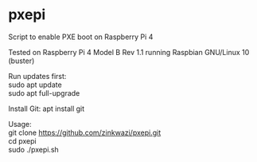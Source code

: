 # pxepi  
Script to enable PXE boot on Raspberry Pi 4  
  
Tested on Raspberry Pi 4 Model B Rev 1.1 running Raspbian GNU/Linux 10 (buster)  
  
Run updates first:  
sudo apt update  
sudo apt full-upgrade  

Install Git:
apt install git
  
Usage:  
git clone https://github.com/zinkwazi/pxepi.git  
cd pxepi  
sudo ./pxepi.sh  
